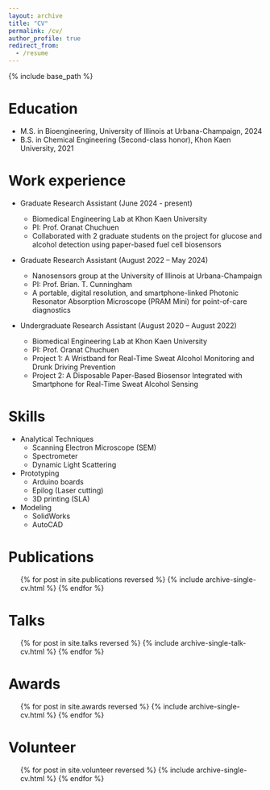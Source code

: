 ```yaml
---
layout: archive
title: "CV"
permalink: /cv/
author_profile: true
redirect_from:
  - /resume
---
```


{% include base_path %}

Education
======
* M.S. in Bioengineering, University of Illinois at Urbana-Champaign, 2024
* B.S. in Chemical Engineering (Second-class honor), Khon Kaen University, 2021

Work experience
======
* Graduate Research Assistant (June 2024 - present)
  * Biomedical Engineering Lab at Khon Kaen University
  * PI: Prof. Oranat Chuchuen
  * Collaborated with 2 graduate students on the project for glucose and alcohol detection using paper-based fuel cell biosensors

* Graduate Research Assistant (August 2022 – May 2024)
  * Nanosensors group at the University of Illinois at Urbana-Champaign 
  * PI: Prof. Brian. T. Cunningham
  * A portable, digital resolution, and smartphone-linked Photonic Resonator Absorption Microscope (PRAM Mini) for point-of-care diagnostics

* Undergraduate Research Assistant (August 2020 – August 2022)
  * Biomedical Engineering Lab at Khon Kaen University 
  * PI: Prof. Oranat Chuchuen
  * Project 1: A Wristband for Real-Time Sweat Alcohol Monitoring and Drunk Driving Prevention
  * Project 2: A Disposable Paper-Based Biosensor Integrated with Smartphone for Real-Time Sweat Alcohol Sensing
  
Skills
======
* Analytical Techniques
  * Scanning Electron Microscope (SEM)
  * Spectrometer
  * Dynamic Light Scattering
* Prototyping
  * Arduino boards
  * Epilog (Laser cutting)
  * 3D printing (SLA)
* Modeling
  * SolidWorks
  * AutoCAD

Publications
======
  <ul>{% for post in site.publications reversed %}
    {% include archive-single-cv.html %}
  {% endfor %}</ul>
  
Talks
======
  <ul>{% for post in site.talks reversed %}
    {% include archive-single-talk-cv.html  %}
  {% endfor %}</ul>
  
Awards
======
  <ul>{% for post in site.awards reversed %}
    {% include archive-single-cv.html %}
  {% endfor %}</ul>
  
Volunteer
======
  <ul>{% for post in site.volunteer reversed %}
    {% include archive-single-cv.html %}
  {% endfor %}</ul>
